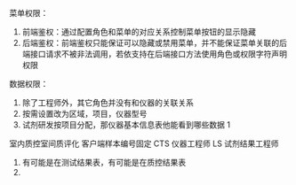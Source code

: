 
菜单权限：
1. 前端鉴权：通过配置角色和菜单的对应关系控制菜单按钮的显示隐藏
2. 后端鉴权：前端鉴权只能保证可以隐藏或禁用菜单，并不能保证菜单关联的后端接口请求不被非法调用，若依支持在后端接口方法使用角色或权限字符声明权限


数据权限：
1. 除了工程师外，其它角色并没有和仪器的关联关系
2. 按需设置改为区域，项目，仪器型号
3. 试剂研发按项目分配，那仪器基本信息表他能看到哪些数据 1 


室内质控室间质评化
客户端样本编号固定
CTS 仪器工程师
LS 试剂结果工程师


1. 有可能是在测试结果表，有可能是在质控结果表
2. 
